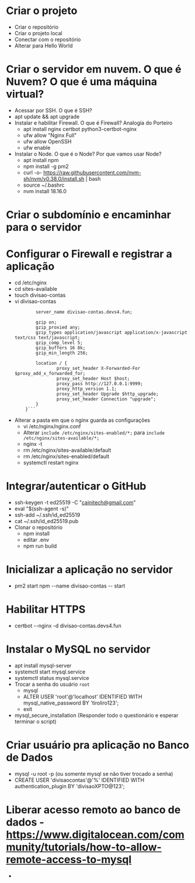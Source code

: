 # Criar o projeto
* Criar o repositório
* Criar o projeto local
* Conectar com o repositório
* Alterar para Hello World
# Criar o servidor em nuvem. O que é Nuvem? O que é uma máquina virtual?
* Acessar por SSH. O que é SSH?
* apt update && apt upgrade
* Instalar e habilitar Firewall. O que é Firewall? Analogia do Porteiro
	* apt install nginx certbot python3-certbot-nginx
	* ufw allow "Nginx Full"
	* ufw allow OpenSSH
	* ufw enable
* Instalar o Node. O que é o Node? Por que vamos usar Node?
	* apt install npm
	* npm install -g pm2
	* curl -o- https://raw.githubusercontent.com/nvm-sh/nvm/v0.38.0/install.sh | bash
	* source ~/.bashrc
	* nvm install 18.16.0
# Criar o subdomínio e encaminhar para o servidor
# Configurar o Firewall e registrar a aplicação
* cd /etc/nginx
* cd sites-available
* touch divisao-contas
* vi divisao-contas
	``` server {
			server_name divisao-contas.devs4.fun;

			gzip on;
			gzip_proxied any;
			gzip_types application/javascript application/x-javascript text/css text/javascript;
			gzip_comp_level 5;
			gzip_buffers 16 8k;
			gzip_min_length 256;

			location / {
					proxy_set_header X-Forwarded-For $proxy_add_x_forwarded_for;
					proxy_set_header Host $host;
					proxy_pass http://127.0.0.1:9999;
					proxy_http_version 1.1;
					proxy_set_header Upgrade $http_upgrade;
					proxy_set_header Connection "upgrade";
			}
		}```
* Alterar a pasta em que o nginx guarda as configurações
	* vi /etc/nginx/nginx.conf
	* Alterar `include /etc/nginx/sites-enabled/*;` para `include /etc/nginx/sites-available/*;`
	* nginx -t
	* rm /etc/nginx/sites-available/default
	* rm /etc/nginx/sites-enabled/default
	* systemctl restart nginx
# Integrar/autenticar o GitHub
* ssh-keygen -t ed25519 -C "cainitech@gmail.com"
* eval "$(ssh-agent -s)"
* ssh-add ~/.ssh/id_ed25519
* cat ~/.ssh/id_ed25519.pub
* Clonar o repositório
	* npm install
	* editar .env
	* npm run build
# Inicializar a aplicação no servidor
* pm2 start npm --name divisao-contas -- start
# Habilitar HTTPS
* certbot --nginx -d divisao-contas.devs4.fun
# Instalar o MySQL no servidor
* apt install mysql-server
* systemctl start mysql.service
* systemctl status mysql.service
* Trocar a senha do usuário `root`
	* mysql
	* ALTER USER 'root'@'localhost' IDENTIFIED WITH mysql_native_password BY 'tiroliro123';
	* exit
* mysql_secure_installation (Responder todo o questionário e esperar terminar o script)
# Criar usuário pra aplicação no Banco de Dados
* mysql -u root -p (ou somente mysql se não tiver trocado a senha)
* CREATE USER 'divisaocontas'@'%' IDENTIFIED WITH authentication_plugin BY 'divisaoXPTO@123';
# Liberar acesso remoto ao banco de dados - https://www.digitalocean.com/community/tutorials/how-to-allow-remote-access-to-mysql
* 